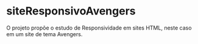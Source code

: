# siteResponsivoAvengers
O projeto propõe o estudo de Responsividade em sites HTML, neste caso em um site de tema Avengers. 
